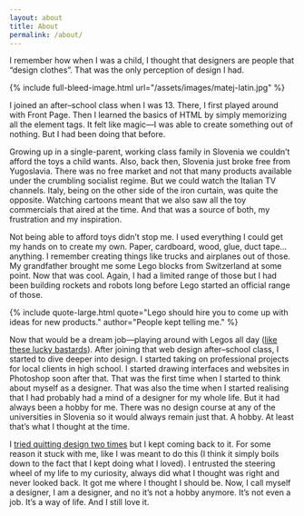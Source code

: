 ```yaml
---
layout: about
title: About
permalink: /about/
---
```

<p class="attention-grabber">I remember how when I was a child, I thought that designers are people that “design clothes”. That was the only perception of design I had.</p>

{% include full-bleed-image.html url="/assets/images/matej-latin.jpg" %}

I joined an after–school class when I was 13. There, I first played around with Front Page. Then I learned the basics of HTML by simply memorizing all the element tags. It felt like magic—I was able to create something out of nothing. But I had been doing that before.

Growing up in a single-parent, working class family in Slovenia we couldn’t afford the toys a child wants. Also, back then, Slovenia just broke free from Yugoslavia. There was no free market and not that many products available under the crumbling socialist regime. But we could watch the Italian TV channels. Italy, being on the other side of the iron curtain, was quite the opposite. Watching cartoons meant that we also saw all the toy commercials that aired at the time. And that was a source of both, my frustration and my inspiration.

Not being able to afford toys didn’t stop me. I used everything I could get my hands on to create my own. Paper, cardboard, wood, glue, duct tape… anything. I remember creating things like trucks and airplanes out of those. My grandfather brought me some Lego blocks from Switzerland at some point. Now that was cool. Again, I had a limited range of those but I had been building rockets and robots long before Lego started an official range of those.

{% include quote-large.html quote="Lego should hire you to come up with ideas for new products." author="People kept telling me." %}

Now that would be a dream job—playing around with Legos all day ([like these lucky bastards](http://lifehacker.com/career-spotlight-what-i-do-as-a-lego-model-designer-1686123935)). After joining that web design after–school class, I started to dive deeper into design. I started taking on professional projects for local clients in high school. I started drawing interfaces and websites in Photoshop soon after that. That was the first time when I started to think about myself as a designer. That was also the time when I started realising that I had probably had a mind of a designer for my whole life. But it had always been a hobby for me. There was no design course at any of the universities in Slovenia so it would always remain just that. A hobby. At least that’s what I thought at the time.

I [tried quitting design two times](/personal-notes/2016/08/18/i-quit-design-twice/) but I kept coming back to it. For some reason it stuck with me, like I was meant to do this (I think it simply boils down to the fact that I kept doing what I loved). I entrusted the steering wheel of my life to my curiosity, always did what I thought was right and never looked back. It got me where I thought I should be. Now, I call myself a designer, I am a designer, and no it’s not a hobby anymore. It’s not even a job. It’s a way of life. And I still love it.